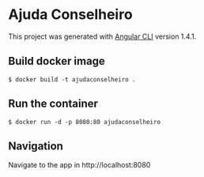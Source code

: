 # Ajuda Conselheiro

This project was generated with [Angular CLI](https://github.com/angular/angular-cli) version 1.4.1.

## Build docker image

```
$ docker build -t ajudaconselheiro .
```

## Run the container

```
$ docker run -d -p 8080:80 ajudaconselheiro
```

## Navigation

Navigate to the app in http://localhost:8080
